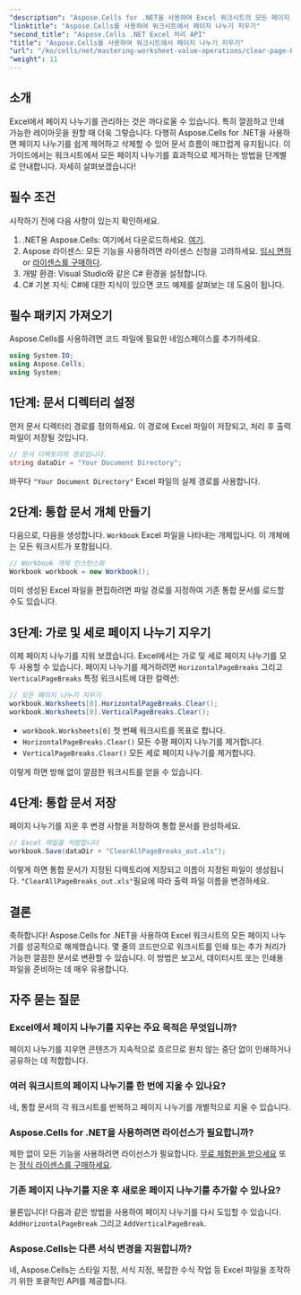 ```yaml
---
"description": "Aspose.Cells for .NET을 사용하여 Excel 워크시트의 모든 페이지 나누기를 효과적으로 지우는 방법을 알아보세요. 이 단계별 가이드는 작업을 간소화합니다."
"linktitle": "Aspose.Cells를 사용하여 워크시트에서 페이지 나누기 지우기"
"second_title": "Aspose.Cells .NET Excel 처리 API"
"title": "Aspose.Cells를 사용하여 워크시트에서 페이지 나누기 지우기"
"url": "/ko/cells/net/mastering-worksheet-value-operations/clear-page-breaks/"
"weight": 11
---
```


## 소개

Excel에서 페이지 나누기를 관리하는 것은 까다로울 수 있습니다. 특히 깔끔하고 인쇄 가능한 레이아웃을 원할 때 더욱 그렇습니다. 다행히 Aspose.Cells for .NET을 사용하면 페이지 나누기를 쉽게 제어하고 삭제할 수 있어 문서 흐름이 매끄럽게 유지됩니다. 이 가이드에서는 워크시트에서 모든 페이지 나누기를 효과적으로 제거하는 방법을 단계별로 안내합니다. 자세히 살펴보겠습니다!

## 필수 조건

시작하기 전에 다음 사항이 있는지 확인하세요.

1. .NET용 Aspose.Cells: 여기에서 다운로드하세요. [여기](https://releases.aspose.com/cells/net/).
2. Aspose 라이센스: 모든 기능을 사용하려면 라이센스 신청을 고려하세요. [임시 면허](https://purchase.aspose.com/temp또는ary-license/) or [라이센스를 구매하다](https://purchase.aspose.com/buy).
3. 개발 환경: Visual Studio와 같은 C# 환경을 설정합니다.
4. C# 기본 지식: C#에 대한 지식이 있으면 코드 예제를 살펴보는 데 도움이 됩니다.

## 필수 패키지 가져오기

Aspose.Cells를 사용하려면 코드 파일에 필요한 네임스페이스를 추가하세요.

```csharp
using System.IO;
using Aspose.Cells;
using System;
```

## 1단계: 문서 디렉터리 설정

먼저 문서 디렉터리 경로를 정의하세요. 이 경로에 Excel 파일이 저장되고, 처리 후 출력 파일이 저장될 것입니다.

```csharp
// 문서 디렉토리의 경로입니다.
string dataDir = "Your Document Directory";
```

바꾸다 `"Your Document Directory"` Excel 파일의 실제 경로를 사용합니다.

## 2단계: 통합 문서 개체 만들기

다음으로, 다음을 생성합니다. `Workbook` Excel 파일을 나타내는 개체입니다. 이 개체에는 모든 워크시트가 포함됩니다.

```csharp
// Workbook 개체 인스턴스화
Workbook workbook = new Workbook();
```

이미 생성된 Excel 파일을 편집하려면 파일 경로를 지정하여 기존 통합 문서를 로드할 수도 있습니다.

## 3단계: 가로 및 세로 페이지 나누기 지우기

이제 페이지 나누기를 지워 보겠습니다. Excel에서는 가로 및 세로 페이지 나누기를 모두 사용할 수 있습니다. 페이지 나누기를 제거하려면 `HorizontalPageBreaks` 그리고 `VerticalPageBreaks` 특정 워크시트에 대한 컬렉션:

```csharp
// 모든 페이지 나누기 지우기
workbook.Worksheets[0].HorizontalPageBreaks.Clear();
workbook.Worksheets[0].VerticalPageBreaks.Clear();
```

- `workbook.Worksheets[0]` 첫 번째 워크시트를 목표로 합니다.
- `HorizontalPageBreaks.Clear()` 모든 수평 페이지 나누기를 제거합니다.
- `VerticalPageBreaks.Clear()` 모든 세로 페이지 나누기를 제거합니다.

이렇게 하면 방해 없이 깔끔한 워크시트를 얻을 수 있습니다.

## 4단계: 통합 문서 저장

페이지 나누기를 지운 후 변경 사항을 저장하여 통합 문서를 완성하세요.

```csharp
// Excel 파일을 저장합니다
workbook.Save(dataDir + "ClearAllPageBreaks_out.xls");
```

이렇게 하면 통합 문서가 지정된 디렉토리에 저장되고 이름이 지정된 파일이 생성됩니다. `"ClearAllPageBreaks_out.xls"`필요에 따라 출력 파일 이름을 변경하세요.

## 결론

축하합니다! Aspose.Cells for .NET을 사용하여 Excel 워크시트의 모든 페이지 나누기를 성공적으로 해제했습니다. 몇 줄의 코드만으로 워크시트를 인쇄 또는 추가 처리가 가능한 깔끔한 문서로 변환할 수 있습니다. 이 방법은 보고서, 데이터시트 또는 인쇄용 파일을 준비하는 데 매우 유용합니다.

## 자주 묻는 질문

### Excel에서 페이지 나누기를 지우는 주요 목적은 무엇입니까?  
페이지 나누기를 지우면 콘텐츠가 지속적으로 흐르므로 원치 않는 중단 없이 인쇄하거나 공유하는 데 적합합니다.

### 여러 워크시트의 페이지 나누기를 한 번에 지울 수 있나요?  
네, 통합 문서의 각 워크시트를 반복하고 페이지 나누기를 개별적으로 지울 수 있습니다.

### Aspose.Cells for .NET을 사용하려면 라이선스가 필요합니까?  
제한 없이 모든 기능을 사용하려면 라이선스가 필요합니다. [무료 체험판을 받으세요](https://releases.aspose.com/) 또는 [정식 라이센스를 구매하세요](https://purchase.aspose.com/buy).

### 기존 페이지 나누기를 지운 후 새로운 페이지 나누기를 추가할 수 있나요?  
물론입니다! 다음과 같은 방법을 사용하여 페이지 나누기를 다시 도입할 수 있습니다. `AddHorizontalPageBreak` 그리고 `AddVerticalPageBreak`.

### Aspose.Cells는 다른 서식 변경을 지원합니까?  
네, Aspose.Cells는 스타일 지정, 서식 지정, 복잡한 수식 작업 등 Excel 파일을 조작하기 위한 포괄적인 API를 제공합니다.